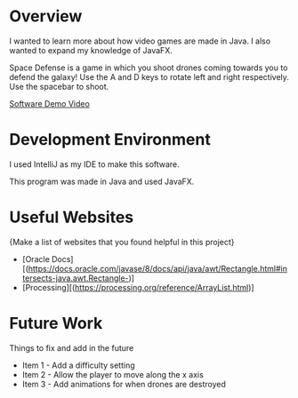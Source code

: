 # Overview

I wanted to learn more about how video games are made in Java. I also wanted to expand my knowledge of JavaFX.

Space Defense is a game in which you shoot drones coming towards you to defend the galaxy! Use the A and D keys to rotate left and right respectively. Use the spacebar to shoot.

[Software Demo Video](http://youtube.link.goes.here)

# Development Environment

I used IntelliJ as my IDE to make this software.

This program was made in Java and used JavaFX.

# Useful Websites

{Make a list of websites that you found helpful in this project}
* [Oracle Docs][(https://docs.oracle.com/javase/8/docs/api/java/awt/Rectangle.html#intersects-java.awt.Rectangle-)]
* [Processing][(https://processing.org/reference/ArrayList.html)]

# Future Work

Things to fix and add in the future
* Item 1 - Add a difficulty setting
* Item 2 - Allow the player to move along the x axis
* Item 3 - Add animations for when drones are destroyed
